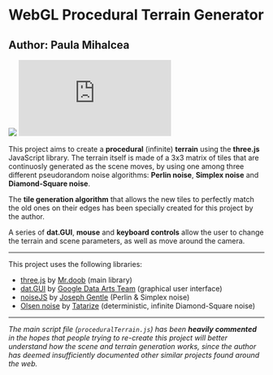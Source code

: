 # WebGL Procedural Terrain Generator
## Author: Paula Mihalcea

![](https://img.shields.io/github/repo-size/paulamihalcea/procedural-terrain) ![](https://img.shields.io/github/size/paulamihalcea/procedural-terrain/proceduralTerrain.js?color=light%20green&label=main%20script%20size)


This project aims to create a <b>procedural</b> (infinite) <b>terrain</b> using the <b>three.js</b> JavaScript library. The terrain itself is made of a 3x3 matrix of tiles that are continuosly generated as the scene moves, by using one among three different pseudorandom noise algorithms: <b>Perlin noise</b>, <b>Simplex noise</b> and <b>Diamond-Square noise</b>.

The <b>tile generation algorithm</b> that allows the new tiles to perfectly match the old ones on their edges has been specially created for this project by the author.

A series of <b>dat.GUI</b>, <b>mouse</b> and <b>keyboard controls</b> allow the user to change the terrain and scene parameters, as well as move around the camera.

---

This project uses the following libraries:

- [three.js](https://github.com/mrdoob/three.js/) by [Mr.doob](https://mrdoob.com/) (main library)
- [dat.GUI](https://github.com/dataarts/dat.gui) by [Google Data Arts Team](https://github.com/dataarts) (graphical user interface)
- [noiseJS](https://github.com/josephg/noisejs) by [Joseph Gentle](https://josephg.com/blog/) (Perlin & Simplex noise)
- [Olsen noise](https://gamedev.stackexchange.com/a/129104) by [Tatarize](http://godsnotwheregodsnot.blogspot.com/) (deterministic, infinite Diamond-Square noise)

---

<i>The main script file (`proceduralTerrain.js`) has been <b>heavily commented</b> in the hopes that people trying to re-create this project will better understand how the scene and terrain generation works, since the author has deemed insufficiently documented other similar projects found around the web.</i>
